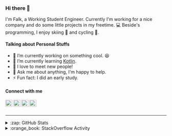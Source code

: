 ### Hi there 👋

I'm Falk, a Working Student Engineer. Currently I'm working for a nice company and do some little projects in my freetime. :computer: Beside's programming, I enjoy skiing :ski: and cycling :bicyclist:.

#### Talking about Personal Stuffs

- 🔭 I’m currently working on something cool. :laughing:
- 🌱 I’m currently learning [Kotlin][kotlin].
- 👯 I love to meet new people!
- 💬 Ask me about anything, I'm happy to help.
- ⚡ Fun fact: I did an early study.

#### Connect with me

[<img align="left" alt="LinkedIn" width="22px" src="https://cdn.jsdelivr.net/npm/simple-icons@v3/icons/linkedin.svg" />][linkedin]
[<img align="left" alt="GitHub" width="22px" src="https://cdn.jsdelivr.net/npm/simple-icons@v3/icons/github.svg" />][github]
[<img align="left" alt="GitLab" width="22px" src="https://cdn.jsdelivr.net/npm/simple-icons@v3/icons/gitlab.svg" />][gitlab]
[<img align="left" alt="Stack Overflow" width="22px" src="https://cdn.jsdelivr.net/npm/simple-icons@v3/icons/stackoverflow.svg" />][stackoverflow]

<br />
<br />

---

<details>
  <summary>:zap: GitHub Stats</summary>
  
  [![Flaxel's github stats](https://github-readme-stats.vercel.app/api?username=flaxel&include_all_commits=true)][github]
</details>

<details>
  <summary>:orange_book: StackOverflow Activity</summary>
  
  <!-- STACKOVERFLOW:START -->
- [Answer by flaxel for Loop on an object in Java](https://stackoverflow.com/questions/66940936/loop-on-an-object-in-java/66941197#66941197)
- [Answer by flaxel for Github action run two process one after other](https://stackoverflow.com/questions/66916180/github-action-run-two-process-one-after-other/66939777#66939777)
- [Answer by flaxel for How to mock the object returned from DB base on the parameter received?](https://stackoverflow.com/questions/66939284/how-to-mock-the-object-returned-from-db-base-on-the-parameter-received/66939406#66939406)
- [Answer by flaxel for How to fix this problem in python in pytube?](https://stackoverflow.com/questions/66932644/how-to-fix-this-problem-in-python-in-pytube/66932833#66932833)
- [Answer by flaxel for What's the Java equivalent of this Kotlin declaration?](https://stackoverflow.com/questions/66932415/whats-the-java-equivalent-of-this-kotlin-declaration/66932478#66932478)
<!-- STACKOVERFLOW:END -->
</details>

[stackoverflow]: https://stackoverflow.com/users/10951752/flaxel
[gitlab]: https://gitlab.com/flaxel
[github]: https://github.com/flaxel
[linkedin]: https://www.linkedin.com/in/falk-p-b457211a0/
[kotlin]: https://kotlinlang.org/
